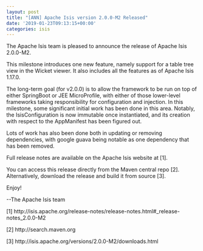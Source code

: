 ```yaml
---
layout: post
title: "[ANN] Apache Isis version 2.0.0-M2 Released"
date: '2019-01-23T09:13:15+00:00'
categories: isis
---
```

<p>
The Apache Isis team is pleased to announce the release of Apache Isis 2.0.0-M2. </p> 
  <p>This milestone introduces one new feature, namely support for a table tree view in the Wicket viewer. It also includes all the features as of Apache Isis 1.17.0. </p> 
  <p>The long-term goal (for v2.0.0) is to allow the framework to be run on top of either SpringBoot or JEE MicroProfile, with either of those lower-level frameworks taking responsibility for configuration and injection. In this milestone, some significant initial work has been done in this area. Notably, the IsisConfiguration is now immutable once instantiated, and its creation with respect to the AppManifest has been figured out.</p> 
  <p>Lots of work has also been done both in updating or removing dependencies, with google guava being notable as one dependency that has been removed.</p> 
  <p>Full release notes are available on the Apache Isis website at [1]. </p> 
  <p>You can access this release directly from the Maven central repo [2].
Alternatively, download the release and build it from source [3].

</p> 
  <p>Enjoy!
</p> 
  <p>
--The Apache Isis team

</p> 
  <p>[1] http://isis.apache.org/release-notes/release-notes.html#_release-notes_2.0.0-M2</p> 
  <p>[2] http://search.maven.org</p> 
  <p>[3] http://isis.apache.org/versions/2.0.0-M2/downloads.html</p>
